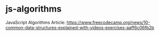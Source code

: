 # js-algorithms
JavaScript Algorithms
Article: https://www.freecodecamp.org/news/10-common-data-structures-explained-with-videos-exercises-aaff6c06fb2b
